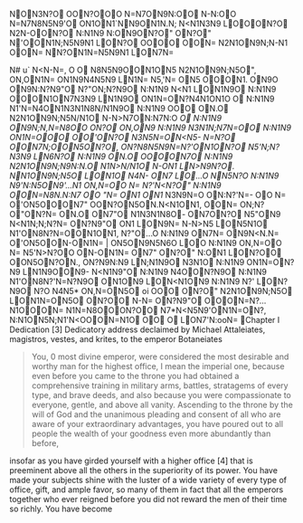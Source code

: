 NON3N?O O ON?OOO	N=N7ON9N:OO N-N:OO	N=N7N8N5N9'O O N1ON1`NN9ON1N.N; N<N1N3N9 LOOON?O N2N-OON?O N:N1N9 N:ON9ON?O" ON?O" N'OON1N;N5N9N1 LON?O O OOO OON= N2N1ON9N;N-N1 OON= NN?ON1N=N5N9N1 LON7N= 

N#
u` N<N-N=, O	O N8N5N9OON1ON5 N2N1ON9N;N5O", O N,ON1N= O N1N9N4N5N9 LN1N= N5,'N= ON5 OOON1. ON9O	ON9N:N?N9"O N?"O N;N?N9O N:N1N9 N<N1 LON1N9O N:N1N9 OOON1ON7N3N9 LN1N9O O N1N=ON?N4N1O N1O
O N:N1N9 N1'N=N4ON1N3N1N8N/N1N9O N:N1N9 O OO ON.O N2N1ON9N;N5N/N1O N-N>N7ON:N7N:O	*O N:N1N9 ON9N;N,N=N8OO	O N?O O N,ON9 N:N1N9 N3N1N;N7N=OO N:N1N9 O N1N=OOO OO'ON?O N3N5N=ON<N5- N=N?O OON7N;OON5ON?O, O N?N8N5N9N=N?'ON1ON?O N5'N;N?N3N9 LN6N?O N:N1N9 ON.O O OOON7O N:N1N9 N2N1ON9N;N9N:N.O N1N>N/N1O N-O N1 LN>N9N?O. NN1ON9N;N5O LON1O N4N- ON7 LO...O	 NN5N?O
 N:N1N9 N9'N:N5ON9'...N1 O N,N=OO	N= N?'N<N?O" N:N1N9 OON=N8N.N:N7 OO	"N= ON1 ON1* N3N9N=O	ON:N?'N=- OO	N= O'O N5OOON7" O ON?ON5ON.N<N1ON1, OON= O N;N?O"ON?N= ON.O ON7"O N1N3N1N8O- ON7ON?O N5"ON9 N<N1N;N;N?N= ON?N9"O O N1 LON9N= N-N>N5 LON5N1O N1'ON8N?N=OON1ON1, N?"O...O	N:N1N9 ON7N= ON9N<N.N= O'O N5OON-ON1N= | O N5ON9N5N6O	 LOO	 N:N1N9 O N,N=OO	N= N5'N>N?OO	ON-ON1N= ON7" ON?O" N:ON1 LON?OO OO N5ON?ON., O N?N9N:N9 LN;N1N9O N3N1O N:N1N9 O N1N=ON?N9 LN1N9OON9- N<N1N9"O N:N1N9 N4OON?N9O N:N1N9 N1'ON8N?'N=N?N9O ON1ON9 LON<N1ON9 N:N1N9 N?' LON?N9O N?O
N4N5* O N,N=ON5O oi O OO ON?O" N2N1ON9N;N5O LON1N=ON5O ON?OO N-N= ON?N9"O OOON=N?... N1OOON= N1N=N8OOO N?OO N7*N<N5N9'ON1N=ON?, N:N1ON5N;N1'N<O OON=N1O OO O LO N7'N:ooN=
Chapter I
Dedication
[3] Dedicatory address declaimed by Michael Attaleiates, magistros, vestes, and krites, to the emperor Botaneiates

>You, 0 most divine emperor, were considered the most desirable and worthy man for the highest office, I mean the imperial one, because even before you came to the throne you had obtained a comprehensive training in military arms, battles, stratagems of every type, and brave deeds, and also because you were compassionate to everyone, gentle, and above all vanity. Ascending to the throne by the will of God and the unanimous pleading and consent of all who are aware of your extraordinary advantages, you have poured out to all people the wealth of your goodness even more abundantly than before,

insofar as you have girded yourself with a higher office [4] that is preeminent above all the others in the superiority of its power. You have made your subjects shine with the luster of a wide variety of every type of office, gift, and ample favor, so many of them in fact that all the emperors together who ever reigned before you did not reward the men of their time so richly. You have become
